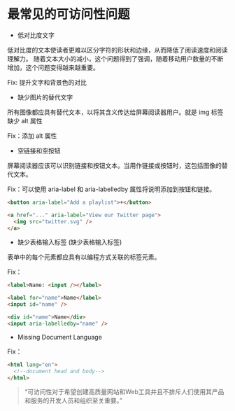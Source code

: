 # 最常见的可访问性问题

- 低对比度文字

低对比度的文本使读者更难以区分字符的形状和边缘，从而降低了阅读速度和阅读理解力。 随着文本大小的减小，这个问题得到了强调，随着移动用户数量的不断增加，这个问题变得越来越重要。

Fix: 提升文字和背景色的对比

- 缺少图片的替代文字

所有图像都应具有替代文本，以将其含义传达给屏幕阅读器用户。就是 img 标签缺少 alt 属性

Fix：添加 alt 属性

- 空链接和空按钮

屏幕阅读器应该可以识别链接和按钮文本。当用作链接或按钮时，这包括图像的替代文本。

Fix：可以使用 aria-label 和 aria-labelledby 属性将说明添加到按钮和链接。

```html
<button aria-label="Add a playlist">+</button>

<a href="..." aria-label="View our Twitter page">
  <img src="twitter.svg" />
</a>
```

- 缺少表格输入标签 (缺少表格输入标签)

表单中的每个元素都应具有以编程方式关联的标签元素。

Fix：

```html
<label>Name: <input /></label>

<label for="name">Name</label>
<input id="name" />

<div id="name">Name</div>
<input aria-labelledby="name" />
```

- Missing Document Language

Fix：

```html
<html lang="en">
  <!--document head and body-->
</html>
```

> “可访问性对于希望创建高质量网站和Web工具并且不排斥人们使用其产品和服务的开发人员和组织至关重要。”
